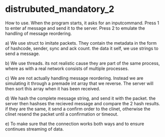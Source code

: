 # distrubuted_mandatory_2

How to use.
When the program starts, it asks for an inputcommand.
Press 1 to enter af message and send it to the server.
Press 2 to emulate the handling of message reordering.

a) We use struct to imitate packets. They contain the metadata in the form of hashcode, sender, sync and ack count.
the data it self, we use strings to send a message.

b) We use threads. its not realistic cause they are part of the same process, where as with a real network consists of multiple processes.

c) We are not actually handling message reordering. Instead we are simulating it through a premade int array that we reverse. The server will then sort this array when it has been received.

d) We hash the complete message string, and send it with the packet. the server then hashses the recieved message and compare the 2 hash results. if they are the same, it send a confirm order to the clinet, otherwise the clinet resend the packet until a confirmation or timeout.

e) To make sure that the connection works both ways and to ensure continues streaming of data.
